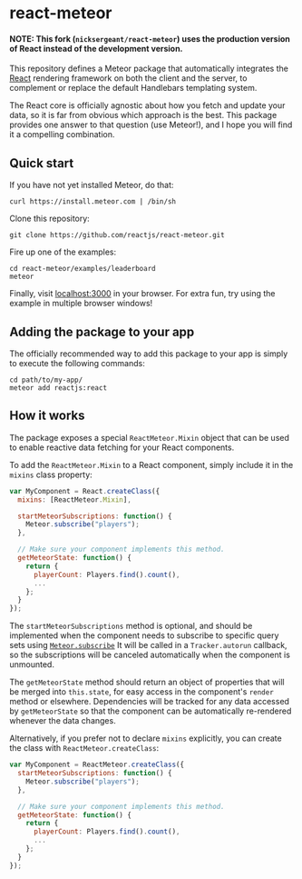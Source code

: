 react-meteor
============

#### NOTE: This fork (`nicksergeant/react-meteor`) uses the production version of React instead of the development version.

This repository defines a Meteor package that automatically integrates the
[React](http://facebook.github.io/react/) rendering framework on both the
client and the server, to complement or replace the default Handlebars
templating system.

The React core is officially agnostic about how you fetch and update your
data, so it is far from obvious which approach is the best. This package
provides one answer to that question (use Meteor!), and I hope you will
find it a compelling combination.

Quick start
-----------

If you have not yet installed Meteor, do that:
```
curl https://install.meteor.com | /bin/sh
```

Clone this repository:
```
git clone https://github.com/reactjs/react-meteor.git
```

Fire up one of the examples:
```
cd react-meteor/examples/leaderboard
meteor
```

Finally, visit [localhost:3000](http://localhost:3000) in your browser.
For extra fun, try using the example in multiple browser windows!

Adding the package to your app
------------------------------

The officially recommended way to add this package to your app is simply
to execute the following commands:
```
cd path/to/my-app/
meteor add reactjs:react
```

How it works
------------

The package exposes a special `ReactMeteor.Mixin` object that can be used
to enable reactive data fetching for your React components.

To add the `ReactMeteor.Mixin` to a React component, simply include it in
the `mixins` class property:
```js
var MyComponent = React.createClass({
  mixins: [ReactMeteor.Mixin],

  startMeteorSubscriptions: function() {
    Meteor.subscribe("players");
  },

  // Make sure your component implements this method.
  getMeteorState: function() {
    return {
      playerCount: Players.find().count(),
      ...
    };
  }
});
```

The `startMeteorSubscriptions` method is optional, and should be
implemented when the component needs to subscribe to specific query sets
using [`Meteor.subscribe`](http://docs.meteor.com/#/full/meteor_subscribe)
It will be called in a `Tracker.autorun` callback, so the subscriptions
will be canceled automatically when the component is unmounted.

The `getMeteorState` method should return an object of properties that
will be merged into `this.state`, for easy access in the component's
`render` method or elsewhere.  Dependencies will be tracked for any data
accessed by `getMeteorState` so that the component can be automatically
re-rendered whenever the data changes.

Alternatively, if you prefer not to declare `mixins` explicitly, you can
create the class with `ReactMeteor.createClass`:
```js
var MyComponent = ReactMeteor.createClass({
  startMeteorSubscriptions: function() {
    Meteor.subscribe("players");
  },

  // Make sure your component implements this method.
  getMeteorState: function() {
    return {
      playerCount: Players.find().count(),
      ...
    };
  }
});
```
